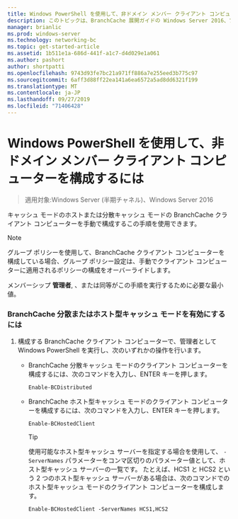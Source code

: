 ```yaml
---
title: Windows PowerShell を使用して、非ドメイン メンバー クライアント コンピューターを構成するには
description: このトピックは、BranchCache 展開ガイドの Windows Server 2016、ブランチ オフィスに WAN 帯域幅使用量を最適化するために分散され、ホスト型キャッシュ モードで BranchCache を展開する方法を示しますの一部
manager: brianlic
ms.prod: windows-server
ms.technology: networking-bc
ms.topic: get-started-article
ms.assetid: 1b511e1a-686d-441f-a1c7-d4d029e1a061
ms.author: pashort
author: shortpatti
ms.openlocfilehash: 9743d93fe7bc21a971ff886a7e255eed3b775c97
ms.sourcegitcommit: 6aff3d88ff22ea141a6ea6572a5ad8dd6321f199
ms.translationtype: MT
ms.contentlocale: ja-JP
ms.lasthandoff: 09/27/2019
ms.locfileid: "71406428"
---
```

# <a name="use-windows-powershell-to-configure-non-domain-member-client-computers"></a>Windows PowerShell を使用して、非ドメイン メンバー クライアント コンピューターを構成するには

>適用対象:Windows Server (半期チャネル)、Windows Server 2016

キャッシュ モードのホストまたは分散キャッシュ モードの BranchCache クライアント コンピューターを手動で構成するこの手順を使用できます。  
  
> [!NOTE]  
> グループ ポリシーを使用して、BranchCache クライアント コンピューターを構成している場合、グループ ポリシー設定は、手動でクライアント コンピューターに適用されるポリシーの構成をオーバーライドします。  
  
メンバーシップ **管理者**, 、または同等がこの手順を実行するために必要な最小値。  
  
### <a name="to-enable-branchcache-distributed-or-hosted-cache-mode"></a>BranchCache 分散またはホスト型キャッシュ モードを有効にするには  
  
1.  構成する BranchCache クライアント コンピューターで、管理者として Windows PowerShell を実行し、次のいずれかの操作を行います。  
  
    -   BranchCache 分散キャッシュ モードのクライアント コンピューターを構成するには、次のコマンドを入力し、ENTER キーを押します。  
  
        `Enable-BCDistributed`  
  
    -   BranchCache ホスト型キャッシュ モードのクライアント コンピューターを構成するには、次のコマンドを入力し、ENTER キーを押します。  
  
        `Enable-BCHostedClient`  
  
        > [!TIP]  
        > 使用可能なホスト型キャッシュ サーバーを指定する場合を使用して、 `-ServerNames` パラメーターをコンマ区切りのパラメーター値として、ホスト型キャッシュ サーバーの一覧です。 たとえば、HCS1 と HCS2 という 2 つのホスト型キャッシュ サーバーがある場合は、次のコマンドでのホスト型キャッシュ モードのクライアント コンピューターを構成します。  
        >   
        > `Enable-BCHostedClient -ServerNames HCS1,HCS2`  
  


